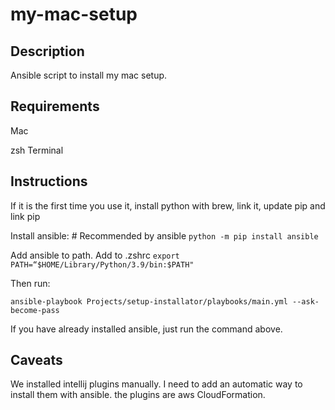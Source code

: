 # my-mac-setup

## Description

Ansible script to install my mac setup.

## Requirements

Mac

zsh Terminal

## Instructions


If it is the first time you use it, install python with brew, link it, update pip and link pip

Install ansible: # Recommended by ansible
`python -m pip install ansible`

Add ansible to path. Add to .zshrc
`export PATH=“$HOME/Library/Python/3.9/bin:$PATH"`

Then run:

`ansible-playbook Projects/setup-installator/playbooks/main.yml --ask-become-pass`

If you have already installed ansible, just run the command above.

## Caveats

We installed intellij plugins manually. I need to add an automatic way to install them with ansible.
the plugins are aws CloudFormation.
